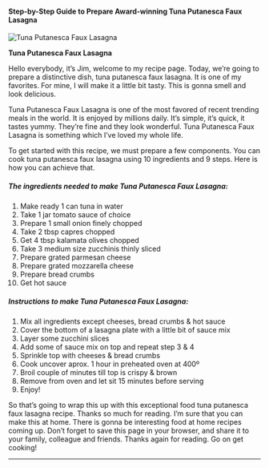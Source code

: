             

#### Step-by-Step Guide to Prepare Award-winning Tuna Putanesca Faux Lasagna

![Tuna Putanesca Faux Lasagna](https://img-global.cpcdn.com/recipes/5695414756442112/751x532cq70/tuna-putanesca-faux-lasagna-recipe-main-photo.jpg)

**Tuna Putanesca Faux Lasagna**

Hello everybody, it’s Jim, welcome to my recipe page. Today, we’re going to prepare a distinctive dish, tuna putanesca faux lasagna. It is one of my favorites. For mine, I will make it a little bit tasty. This is gonna smell and look delicious.

Tuna Putanesca Faux Lasagna is one of the most favored of recent trending meals in the world. It is enjoyed by millions daily. It’s simple, it’s quick, it tastes yummy. They’re fine and they look wonderful. Tuna Putanesca Faux Lasagna is something which I’ve loved my whole life.

To get started with this recipe, we must prepare a few components. You can cook tuna putanesca faux lasagna using 10 ingredients and 9 steps. Here is how you can achieve that.

##### The ingredients needed to make Tuna Putanesca Faux Lasagna:

1.  Make ready 1 can tuna in water
2.  Take 1 jar tomato sauce of choice
3.  Prepare 1 small onion finely chopped
4.  Take 2 tbsp capres chopped
5.  Get 4 tbsp kalamata olives chopped
6.  Take 3 medium size zucchinis thinly sliced
7.  Prepare grated parmesan cheese
8.  Prepare grated mozzarella cheese
9.  Prepare bread crumbs
10.  Get hot sauce

##### Instructions to make Tuna Putanesca Faux Lasagna:

1.  Mix all ingredients except cheeses, bread crumbs & hot sauce
2.  Cover the bottom of a lasagna plate with a little bit of sauce mix
3.  Layer some zucchini slices
4.  Add some of sauce mix on top and repeat step 3 & 4
5.  Sprinkle top with cheeses & bread crumbs
6.  Cook uncover aprox. 1 hour in preheated oven at 400º
7.  Broil couple of minutes till top is crispy & brown
8.  Remove from oven and let sit 15 minutes before serving
9.  Enjoy!

So that’s going to wrap this up with this exceptional food tuna putanesca faux lasagna recipe. Thanks so much for reading. I’m sure that you can make this at home. There is gonna be interesting food at home recipes coming up. Don’t forget to save this page in your browser, and share it to your family, colleague and friends. Thanks again for reading. Go on get cooking!

* * *
